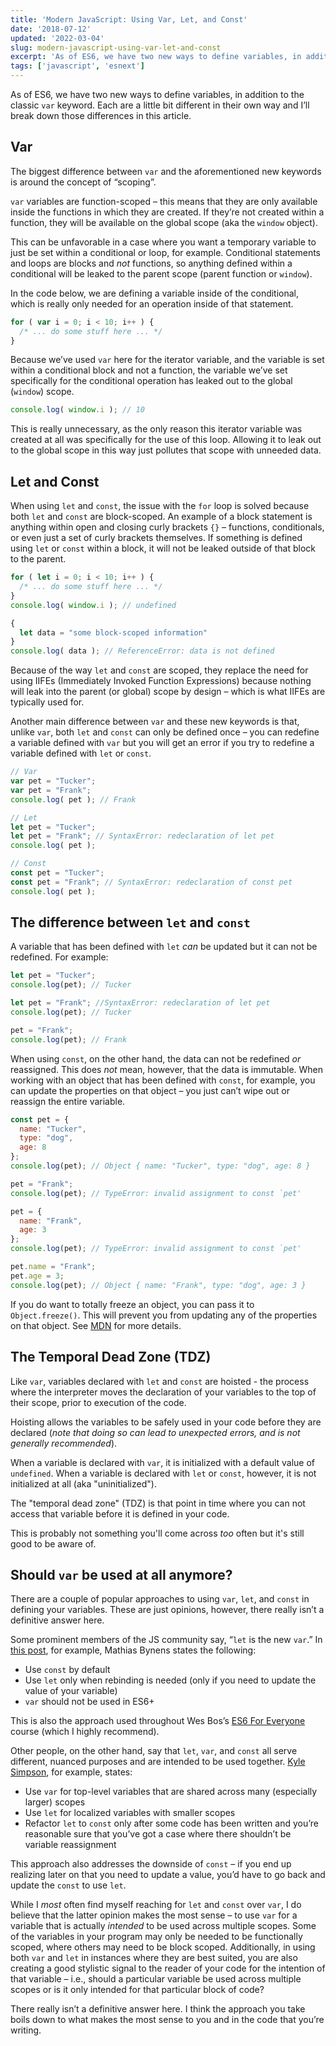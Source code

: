 ```yaml
---
title: 'Modern JavaScript: Using Var, Let, and Const'
date: '2018-07-12'
updated: '2022-03-04'
slug: modern-javascript-using-var-let-and-const
excerpt: 'As of ES6, we have two new ways to define variables, in addition to the classic var keyword. Each are a little bit different in their own way and I’ll break down those differences in this article.'
tags: ['javascript', 'esnext']
---
```


As of ES6, we have two new ways to define variables, in addition to the classic `var` keyword. Each are a little bit different in their own way and I’ll break down those differences in this article.

## Var

The biggest difference between `var` and the aforementioned new keywords is around the concept of “scoping”.

`var` variables are function-scoped – this means that they are only available inside the functions in which they are created. If they’re not created within a function, they will be available on the global scope (aka the `window` object).

This can be unfavorable in a case where you want a temporary variable to just be set within a conditional or loop, for example. Conditional statements and loops are blocks and *not* functions, so anything defined within a conditional will be leaked to the parent scope (parent function or `window`).

In the code below, we are defining a variable inside of the conditional, which is really only needed for an operation inside of that statement.

```javascript
for ( var i = 0; i < 10; i++ ) {
  /* ... do some stuff here ... */
}
```

Because we’ve used `var` here for the iterator variable, and the variable is set within a conditional block and not a function, the variable we’ve set specifically for the conditional operation has leaked out to the global (`window`) scope.

```javascript
console.log( window.i ); // 10

```

This is really unnecessary, as the only reason this iterator variable was created at all was specifically for the use of this loop. Allowing it to leak out to the global scope in this way just pollutes that scope with unneeded data.

## Let and Const

When using `let` and `const`, the issue with the `for` loop is solved because both `let` and `const` are block-scoped. An example of a block statement is anything within open and closing curly brackets `{}` – functions, conditionals, or even just a set of curly brackets themselves. If something is defined using `let` or `const` within a block, it will not be leaked outside of that block to the parent.

```javascript
for ( let i = 0; i < 10; i++ ) {
  /* ... do some stuff here ... */
}
console.log( window.i ); // undefined

{
  let data = "some block-scoped information"
}
console.log( data ); // ReferenceError: data is not defined
```

Because of the way `let` and `const` are scoped, they replace the need for using IIFEs (Immediately Invoked Function Expressions) because nothing will leak into the parent (or global) scope by design – which is what IIFEs are typically used for.

Another main difference between `var` and these new keywords is that, unlike `var`, both `let` and `const` can only be defined once – you can redefine a variable defined with `var` but you will get an error if you try to redefine a variable defined with `let` or `const`.

```javascript
// Var
var pet = "Tucker";
var pet = "Frank";
console.log( pet ); // Frank

// Let
let pet = "Tucker";
let pet = "Frank"; // SyntaxError: redeclaration of let pet
console.log( pet );

// Const
const pet = "Tucker";
const pet = "Frank"; // SyntaxError: redeclaration of const pet
console.log( pet );
```

## The difference between `let` and `const`

A variable that has been defined with `let` *can* be updated but it can not be redefined. For example:

```javascript
let pet = "Tucker";
console.log(pet); // Tucker

let pet = "Frank"; //SyntaxError: redeclaration of let pet
console.log(pet); // Tucker

pet = "Frank";
console.log(pet); // Frank
```

When using `const`, on the other hand, the data can not be redefined *or* reassigned. This does *not* mean, however, that the data is immutable. When working with an object that has been defined with `const`, for example, you can update the properties on that object – you just can’t wipe out or reassign the entire variable.

```javascript
const pet = {
  name: "Tucker",
  type: "dog",
  age: 8
};
console.log(pet); // Object { name: "Tucker", type: "dog", age: 8 }

pet = "Frank";
console.log(pet); // TypeError: invalid assignment to const `pet'

pet = {
  name: "Frank",
  age: 3
};
console.log(pet); // TypeError: invalid assignment to const `pet'

pet.name = "Frank";
pet.age = 3;
console.log(pet); // Object { name: "Frank", type: "dog", age: 3 }
```

If you do want to totally freeze an object, you can pass it to `Object.freeze()`. This will prevent you from updating any of the properties on that object. See [MDN](https://developer.mozilla.org/en-US/docs/Web/JavaScript/Reference/Global_Objects/Object/freeze) for more details.

## The Temporal Dead Zone (TDZ)

Like `var`, variables declared with `let` and `const` are hoisted - the process where the interpreter moves the declaration of your variables to the top of their scope, prior to execution of the code.

Hoisting allows the variables to be safely used in your code before they are declared (*note that doing so can lead to unexpected errors, and is not generally recommended*).

When a variable is declared with `var`, it is initialized with a default value of `undefined`. When a variable is declared with `let` or `const`, however, it is not initialized at all (aka "uninitialized").

The "temporal dead zone" (TDZ) is that point in time where you can not access that variable before it is defined in your code.

This is probably not something you'll come across *too* often but it's still good to be aware of.

## Should `var` be used at all anymore?

There are a couple of popular approaches to using `var`, `let`, and `const` in defining your variables. These are just opinions, however, there really isn’t a definitive answer here.

Some prominent members of the JS community say, “`let` is the new `var`.” In [this post](https://mathiasbynens.be/notes/es6-const), for example, Mathias Bynens states the following:

- Use `const` by default
- Use `let` only when rebinding is needed (only if you need to update the value of your variable)
- `var` should not be used in ES6+

This is also the approach used throughout Wes Bos’s [ES6 For Everyone](https://es6.io/) course (which I highly recommend).

Other people, on the other hand, say that `let`, `var`, and `const` all serve different, nuanced purposes and are intended to be used together. [Kyle Simpson](https://me.getify.com/), for example, states:

- Use `var` for top-level variables that are shared across many (especially larger) scopes
- Use `let` for localized variables with smaller scopes
- Refactor `let` to `const` only after some code has been written and you’re reasonable sure that you’ve got a case where there shouldn’t be variable reassignment

This approach also addresses the downside of `const` – if you end up realizing later on that you need to update a value, you’d have to go back and update the `const` to use `let`.

While I *most* often find myself reaching for `let` and `const` over `var`, I do believe that the latter opinion makes the most sense – to use `var` for a variable that is actually *intended* to be used across multiple scopes. Some of the variables in your program may only be needed to be functionally scoped, where others may need to be block scoped. Additionally, in using both `var` and `let` in instances where they are best suited, you are also creating a good stylistic signal to the reader of your code for the intention of that variable – i.e., should a particular variable be used across multiple scopes or is it only intended for that particular block of code?

There really isn’t a definitive answer here. I think the approach you take boils down to what makes the most sense to you and in the code that you’re writing.
